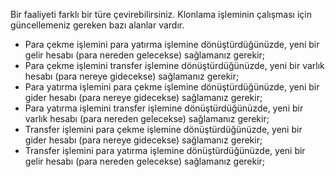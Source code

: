 Bir faaliyeti farklı bir türe çevirebilirsiniz. Klonlama işleminin çalışması için güncellemeniz gereken bazı alanlar vardır.

* Para çekme işlemini para yatırma işlemine dönüştürdüğünüzde, yeni bir gelir hesabı (para nereden gelecekse) sağlamanız gerekir;
* Para çekme işlemini transfer işlemine dönüştürdüğünüzde, yeni bir varlık hesabı (para nereye gidecekse) sağlamanız gerekir;
* Para yatırma işlemini para çekme işlemine dönüştürdüğünüzde, yeni bir gider hesabı (para nereye gidecekse) sağlamanız gerekir;
* Para yatırma işlemini transfer işlemine dönüştürdüğünüzde, yeni bir varlık hesabı (para nereden gelecekse) sağlamanız gerekir;
* Transfer işlemini para çekme işlemine dönüştürdüğünüzde, yeni bir gider hesabı (para nereye gidecekse) sağlamanız gerekir;
* Transfer işlemini para yatırma işlemine dönüştürdüğünüzde, yeni bir gelir hesabı (para nereden gelecekse) sağlamanız gerekir;